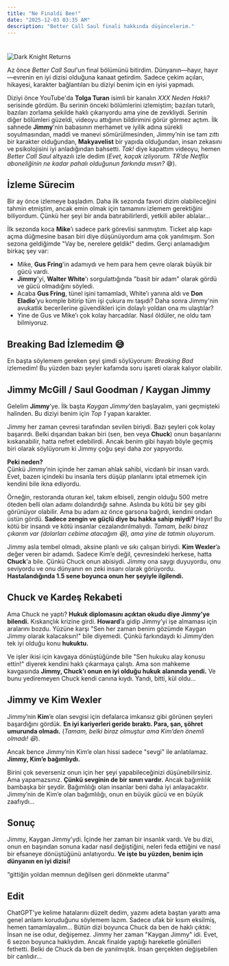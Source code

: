```yaml
---
title: "Ne Finaldi Bee!"
date: "2025-12-03 03:35 AM"
description: "Better Call Saul finali hakkında düşüncelerim."
---
```

# 

![Dark Knight Returns](/images/blog/kim.jpg)


Az önce *Better Call Saul*'un final bölümünü bitirdim. Dünyanın—hayır, hayır—evrenin en iyi dizisi olduğuna kanaat getirdim. Sadece çekim açıları, hikayesi, karakter bağlantıları bu diziyi benim için en iyisi yapmadı.

Diziyi önce YouTube'da **Tolga Turan** isimli bir kanalın *XXX Neden Haklı?* serisinde gördüm. Bu serinin önceki bölümlerini izlemiştim; bazıları tutarlı, bazıları zorlama şekilde haklı çıkarıyordu ama yine de zevkliydi. Serinin diğer bölümleri güzeldi, videoyu attığının bildirimini görür görmez açtım. İlk sahnede **Jimmy**'nin babasının merhamet ve iyilik adına sürekli soyulmasından, maddi ve manevi sömürülmesinden, Jimmy’nin ise tam zıttı bir karakter olduğundan, **Makyavelist** bir yapıda olduğundan, insan zekasını ve psikolojisini iyi anladığından bahsetti. *Tak!* diye kapattım videoyu, hemen *Better Call Saul* altyazılı izle dedim (*Evet, kaçak izliyorum. TR’de Netflix aboneliğinin ne kadar pahalı olduğunun farkında mısın?* 😅). 

## İzleme Sürecim

Bir ay önce izlemeye başladım. Daha ilk sezonda favori dizim olabileceğini tahmin etmiştim, ancak emin olmak için tamamını izlemem gerektiğini biliyordum. Çünkü her şeyi bir anda batırabilirlerdi, yetkili abiler ablalar… 

İlk sezonda koca **Mike**’ı sadece park görevlisi sanmıştım. Ticket alıp kapı açma düğmesine basan biri diye düşünüyordum ama çok yanılmışım. Son sezona geldiğimde "Vay be, nerelere geldik!" dedim. Gerçi anlamadığım birkaç şey var:

- Mike, **Gus Fring**'in adamıydı ve hem para hem çevre olarak büyük bir gücü vardı. 
- **Jimmy**'yi, **Walter White**'ı sorgulattığında "basit bir adam" olarak gördü ve gücü olmadığını söyledi.
- Acaba **Gus Fring**, tünel işini tamamladı, White’ı yanına aldı ve **Don Eladio**’yu komple bitirip tüm işi çukura mı taşıdı? Daha sonra Jimmy'nin avukatlık becerilerine güvendikleri için dolaylı yoldan ona mı ulaştılar?
- Yine de Gus ve Mike’ı çok kolay harcadılar. Nasıl öldüler, ne oldu tam bilmiyoruz.

## Breaking Bad İzlemedim 😅

En başta söylemem gereken şeyi şimdi söylüyorum: *Breaking Bad* izlemedim! Bu yüzden bazı şeyler kafamda soru işareti olarak kalıyor olabilir.

## Jimmy McGill / Saul Goodman / Kaygan Jimmy

Gelelim **Jimmy**’ye. İlk başta *Kaygan Jimmy*’den başlayalım, yani geçmişteki halinden. Bu diziyi benim için *Top 1* yapan karakter.

Jimmy her zaman çevresi tarafından sevilen biriydi. Bazı şeyleri çok kolay başarırdı. Belki dışarıdan bakan biri (sen, ben veya **Chuck**) onun başarılarını kıskanabilir, hatta nefret edebilirdi. Ancak benim gibi hayatı böyle geçmiş biri olarak söylüyorum ki Jimmy çoğu şeyi daha zor yapıyordu. 

**Peki neden?**  
Çünkü Jimmy’nin içinde her zaman ahlak sahibi, vicdanlı bir insan vardı. Evet, bazen içindeki bu insanla ters düşüp planlarını iptal etmemek için kendini bile ikna ediyordu. 

Örneğin, restoranda oturan kel, takım elbiseli, zengin olduğu 500 metre öteden belli olan adamı dolandırdığı sahne. Aslında bu kötü bir şey gibi görünüyor olabilir. Ama bu adam az önce garsona bağırdı, kendini ondan üstün gördü. **Sadece zengin ve güçlü diye bu hakka sahip miydi?** Hayır! Bu kötü bir insandı ve kötü insanlar cezalandırılmalıydı. *Tamam, belki biraz çıkarım var (dolarları cebime atacağım 😆), ama yine de tatmin oluyorum.*

Jimmy asla tembel olmadı, aksine planlı ve sıkı çalışan biriydi. **Kim Wexler**’a değer veren bir adamdı. Sadece Kim’e değil, çevresindeki herkese, hatta **Chuck**'a bile. Çünkü Chuck onun abisiydi. Jimmy ona saygı duyuyordu, onu seviyordu ve onu dünyanın en zeki insanı olarak görüyordu. **Hastalandığında 1.5 sene boyunca onun her şeyiyle ilgilendi.**

## Chuck ve Kardeş Rekabeti

Ama Chuck ne yaptı? **Hukuk diplomasını açıktan okudu diye Jimmy’ye bilendi.** Kıskançlık krizine girdi. **Howard**’a gidip Jimmy’yi işe almaması için aralarını bozdu. Yüzüne karşı "Sen her zaman benim gözümde Kaygan Jimmy olarak kalacaksın!" bile diyemedi. Çünkü farkındaydı ki Jimmy’den tek iyi olduğu konu **hukuktu.**

Ve işler ikisi için kavgaya dönüştüğünde bile "Sen hukuku alay konusu ettin!" diyerek kendini haklı çıkarmaya çalıştı. Ama son mahkeme kavgasında **Jimmy, Chuck’ı onun en iyi olduğu hukuk alanında yendi.** Ve bunu yediremeyen Chuck kendi canına kıydı. Yandı, bitti, kül oldu…

## Jimmy ve Kim Wexler

Jimmy’nin **Kim**’e olan sevgisi için defalarca imkansız gibi görünen şeyleri başardığını gördük. **En iyi kariyerleri geride bıraktı. Para, şan, şöhret umurunda olmadı.** (*Tamam, belki biraz olmuştur ama Kim’den önemli olmadı! 😆*).

Ancak bence Jimmy’nin Kim’e olan hissi sadece "sevgi" ile anlatılamaz. **Jimmy, Kim’e bağımlıydı.**  

Birini çok severseniz onun için her şeyi yapabileceğinizi düşünebilirsiniz. Ama yapamazsınız. **Çünkü sevginin de bir sınırı vardır.** Ancak bağımlılık bambaşka bir şeydir. Bağımlılığı olan insanlar beni daha iyi anlayacaktır. Jimmy’nin de Kim’e olan bağımlılığı, onun en büyük gücü ve en büyük zaafıydı…

## Sonuç

Jimmy, Kaygan Jimmy'ydi. İçinde her zaman bir insanlık vardı. Ve bu dizi, onun en başından sonuna kadar nasıl değiştiğini, neleri feda ettiğini ve nasıl bir efsaneye dönüştüğünü anlatıyordu. **Ve işte bu yüzden, benim için dünyanın en iyi dizisi!**

“gittiğin yoldan memnun değilsen geri dönmekte utanma”

## Edit
ChatGPT'ye kelime hatalarını düzelt dedim, yazımı adeta baştan yarattı ama genel anlamı koruduğunu söylemem lazım. Sadece ufak bir kısım eksilmiş, hemen tamamlayalım...
Bütün dizi boyunca Chuck da ben de haklı çıktık: İnsan ne ise odur, değişemez. Jimmy her zaman "Kaygan Jimmy" idi. Evet, 6 sezon boyunca haklıydım. Ancak finalde yaptığı hareketle gönülleri fethetti. Belki de Chuck da ben de yanılmıştık. İnsan gerçekten değişebilen bir canlıdır...
